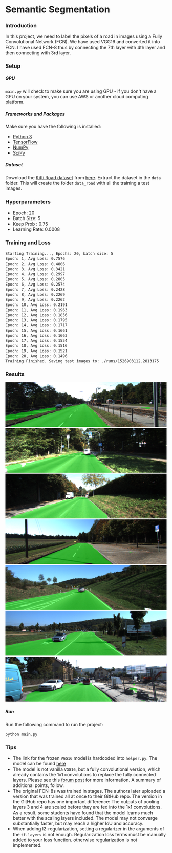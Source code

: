 # Semantic Segmentation
### Introduction
In this project, we need to label the pixels of a road in images using a Fully Convolutional Network (FCN). We have used VGG16 and converted it into FCN. I have used FCN-8 thus by connecting the 7th layer with 4th layer and then connecting with 3rd layer.

### Setup
##### GPU
`main.py` will check to make sure you are using GPU - if you don't have a GPU on your system, you can use AWS or another cloud computing platform.
##### Frameworks and Packages
Make sure you have the following is installed:
 - [Python 3](https://www.python.org/)
 - [TensorFlow](https://www.tensorflow.org/)
 - [NumPy](http://www.numpy.org/)
 - [SciPy](https://www.scipy.org/)
##### Dataset
Download the [Kitti Road dataset](http://www.cvlibs.net/datasets/kitti/eval_road.php) from [here](http://www.cvlibs.net/download.php?file=data_road.zip).  Extract the dataset in the `data` folder.  This will create the folder `data_road` with all the training a test images.

### Hyperparameters
* Epoch: 20
* Batch Size: 5
* Keep Prob : 0.75
* Learning Rate: 0.0008

### Training and Loss
    Starting Training..., Epochs: 20, batch size: 5
    Epoch: 1, Avg Loss: 0.7576
    Epoch: 2, Avg Loss: 0.4806
    Epoch: 3, Avg Loss: 0.3421
    Epoch: 4, Avg Loss: 0.2997
    Epoch: 5, Avg Loss: 0.2805
    Epoch: 6, Avg Loss: 0.2574
    Epoch: 7, Avg Loss: 0.2428
    Epoch: 8, Avg Loss: 0.2269
    Epoch: 9, Avg Loss: 0.2262
    Epoch: 10, Avg Loss: 0.2191
    Epoch: 11, Avg Loss: 0.1963
    Epoch: 12, Avg Loss: 0.1856
    Epoch: 13, Avg Loss: 0.1795
    Epoch: 14, Avg Loss: 0.1717
    Epoch: 15, Avg Loss: 0.1661
    Epoch: 16, Avg Loss: 0.1663
    Epoch: 17, Avg Loss: 0.1554
    Epoch: 18, Avg Loss: 0.1516
    Epoch: 19, Avg Loss: 0.1521
    Epoch: 20, Avg Loss: 0.1496
    Training Finished. Saving test images to: ./runs/1526903112.2813175

### Results

![image1](./runs/1526903112.2813175/um_000002.png)
![image2](./runs/1526903112.2813175/um_000008.png)
![image3](./runs/1526903112.2813175/um_000021.png)
![image4](./runs/1526903112.2813175/um_000082.png)
![image5](./runs/1526903112.2813175/umm_000030.png)
![image6](./runs/1526903112.2813175/umm_000077.png)
![image7](./runs/1526903112.2813175/uu_000027.png)


##### Run
Run the following command to run the project:
```
python main.py
``` 
 ### Tips
- The link for the frozen `VGG16` model is hardcoded into `helper.py`.  The model can be found [here](https://s3-us-west-1.amazonaws.com/udacity-selfdrivingcar/vgg.zip)
- The model is not vanilla `VGG16`, but a fully convolutional version, which already contains the 1x1 convolutions to replace the fully connected layers. Please see this [forum post](https://discussions.udacity.com/t/here-is-some-advice-and-clarifications-about-the-semantic-segmentation-project/403100/8?u=subodh.malgonde) for more information.  A summary of additional points, follow. 
- The original FCN-8s was trained in stages. The authors later uploaded a version that was trained all at once to their GitHub repo.  The version in the GitHub repo has one important difference: The outputs of pooling layers 3 and 4 are scaled before they are fed into the 1x1 convolutions.  As a result, some students have found that the model learns much better with the scaling layers included. The model may not converge substantially faster, but may reach a higher IoU and accuracy. 
- When adding l2-regularization, setting a regularizer in the arguments of the `tf.layers` is not enough. Regularization loss terms must be manually added to your loss function. otherwise regularization is not implemented.
